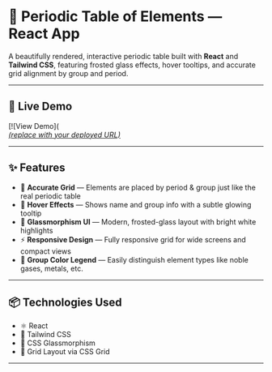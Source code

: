 # 🔬 Periodic Table of Elements — React App

A beautifully rendered, interactive periodic table built with **React** and **Tailwind CSS**, featuring frosted glass effects, hover tooltips, and accurate grid alignment by group and period.

---

## 🚀 Live Demo

[![View Demo](  
[*(replace with your deployed URL)*](https://eclectic-figolla-20de88.netlify.app)

---

## ✨ Features

- 🧪 **Accurate Grid** — Elements are placed by period & group just like the real periodic table
- 🌈 **Hover Effects** — Shows name and group info with a subtle glowing tooltip
- 💎 **Glassmorphism UI** — Modern, frosted-glass layout with bright white highlights
- ⚡ **Responsive Design** — Fully responsive grid for wide screens and compact views
- 🎨 **Group Color Legend** — Easily distinguish element types like noble gases, metals, etc.

---

## 📦 Technologies Used

- ⚛️ React
- 🎨 Tailwind CSS
- 💅 CSS Glassmorphism
- 🧱 Grid Layout via CSS Grid

---

